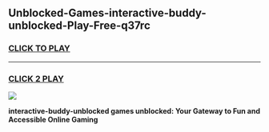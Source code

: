 
## Unblocked-Games-interactive-buddy-unblocked-Play-Free-q37rc
<h3>
<a href="https://premium76.site?title=interactive-buddy-unblocked&ref=20M">CLICK TO PLAY</a></h3>
<hr>

<h3>
<a href="https://premium76.site?title=interactive-buddy-unblocked&ref=20M">CLICK 2 PLAY</a>
  
</h3>

<a href="https://premium76.site?title=interactive-buddy-unblocked&ref=19M"><img src="https://clearcache.store/games.png"></a>


**interactive-buddy-unblocked games unblocked: Your Gateway to Fun and Accessible Online Gaming**
